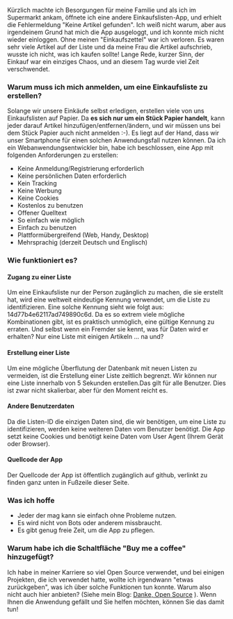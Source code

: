 Kürzlich machte ich Besorgungen für meine Familie und als ich im Supermarkt ankam, öffnete ich eine andere Einkaufslisten-App, und erhielt die Fehlermeldung "Keine Artikel gefunden".
Ich weiß nicht warum, aber aus irgendeinem Grund hat mich die App ausgeloggt, und ich konnte mich nicht wieder einloggen. Ohne meinen "Einkaufszettel" war ich verloren. Es waren sehr viele Artikel auf der Liste und da meine Frau die Artikel aufschrieb, wusste ich nicht, was ich kaufen sollte!
Lange Rede, kurzer Sinn, der Einkauf war ein einziges Chaos, und an diesem Tag wurde viel Zeit verschwendet.

### Warum muss ich mich anmelden, um eine Einkaufsliste zu erstellen?

Solange wir unsere Einkäufe selbst erledigen, erstellen viele von uns Einkaufslisten auf Papier.
Da **es sich nur um ein Stück Papier handelt**, kann jeder darauf Artikel hinzufügen/entfernen/ändern, und wir müssen uns bei dem Stück Papier auch nicht anmelden :-).
Es liegt auf der Hand, dass wir unser Smartphone für einen solchen Anwendungsfall nutzen können.
Da ich ein Webanwendungsentwickler bin, habe ich beschlossen, eine App mit folgenden Anforderungen zu erstellen:

- Keine Anmeldung/Registrierung erforderlich
- Keine persönlichen Daten erforderlich
- Kein Tracking
- Keine Werbung
- Keine Cookies
- Kostenlos zu benutzen
- Offener Quelltext
- So einfach wie möglich
- Einfach zu benutzen
- Plattformübergreifend (Web, Handy, Desktop)
- Mehrsprachig (derzeit Deutsch und Englisch)

### Wie funktioniert es?

#### Zugang zu einer Liste

Um eine Einkaufsliste nur der Person zugänglich zu machen, die sie erstellt hat, wird eine weltweit eindeutige Kennung verwendet, um die Liste zu identifizieren.
Eine solche Kennung sieht wie folgt aus: 14d77b4e62117ad749890c6d. Da es so extrem viele mögliche Kombinationen gibt, ist es praktisch unmöglich, eine gültige Kennung zu erraten. Und selbst wenn ein Fremder sie kennt, was für Daten wird er erhalten? Nur eine Liste mit einigen Artikeln ... na und?

#### Erstellung einer Liste

Um eine mögliche Überflutung der Datenbank mit neuen Listen zu vermeiden, ist die Erstellung einer Liste zeitlich begrenzt.
Wir können nur eine Liste innerhalb von 5 Sekunden erstellen.Das gilt für alle Benutzer. Dies ist zwar nicht skalierbar, aber für den Moment reicht es.

#### Andere Benutzerdaten

Da die Listen-ID die einzigen Daten sind, die wir benötigen, um eine Liste zu identifizieren, werden keine weiteren Daten vom Benutzer benötigt.
Die App setzt keine Cookies und benötigt keine Daten vom User Agent (Ihrem Gerät oder Browser).

#### Quellcode der App

Der Quellcode der App ist öffentlich zugänglich auf github, verlinkt zu finden ganz unten in Fußzeile dieser Seite.

### Was ich hoffe

- Jeder der mag kann sie einfach ohne Probleme nutzen.
- Es wird nicht von Bots oder anderem missbraucht.
- Es gibt genug freie Zeit, um die App zu pflegen.

### Warum habe ich die Schaltfläche "Buy me a coffee" hinzugefügt?

Ich habe in meiner Karriere so viel Open Source verwendet, und bei einigen Projekten, die ich verwendet hatte, wollte ich irgendwann "etwas zurückgeben", was ich über solche Funktionen tun konnte. Warum also nicht auch hier anbieten?
(Siehe mein Blog: [Danke, Open Source](https://www.rushsoft.de/blog/thank-you-open-source) ).
Wenn Ihnen die Anwendung gefällt und Sie helfen möchten, können Sie das damit tun!
